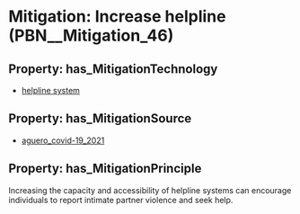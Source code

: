 # Mitigation: __Increase helpline__ (PBN__Mitigation_46)

## Property: has_MitigationTechnology

* [helpline system](../Technology/PBN__Technology_2923)

## Property: has_MitigationSource

* [aguero_covid-19_2021](../Article/PBN__Article_8)

## Property: has_MitigationPrinciple

Increasing the capacity and accessibility of helpline systems can encourage individuals to report intimate partner violence and seek help.

